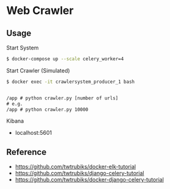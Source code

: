 # Web Crawler

## Usage
Start System
```bash
$ docker-compose up --scale celery_worker=4
```

Start Crawler (Simulated)
```cmd
$ docker exec -it crawlersystem_producer_1 bash


/app # python crawler.py [number of urls]
# e.g.
/app # python crawler.py 10000
```

Kibana
* localhost:5601


## Reference
* https://github.com/twtrubiks/docker-elk-tutorial
* https://github.com/twtrubiks/django-celery-tutorial
* https://github.com/twtrubiks/docker-django-celery-tutorial

